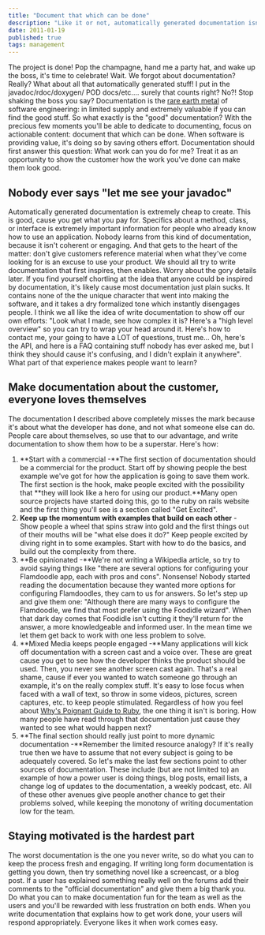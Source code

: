 ```yaml
--- 
title: "Document that which can be done"
description: "Like it or not, automatically generated documentation isn't enough value to the customer. We need to write opinionated documentation on how we expect people to use our software."
date: 2011-01-19 
published: true 
tags: management
--- 
```


The project is done! Pop the champagne, hand me a party hat, and wake up
the boss, it's time to celebrate! Wait. We forgot about documentation?
Really? What about all that automatically generated stuff! I put in the
javadoc/rdoc/doxygen/ POD docs/etc.... surely that counts right? No?!
Stop shaking the boss you say? Documentation is the [rare earth
metal](http://en.wikipedia.org/wiki/Rare_earth_element) of software
engineering: in limited supply and extremely valuable if you can find
the good stuff. So what exactly is the "good" documentation? With the
precious few moments you'll be able to dedicate to documenting, focus on
actionable content: document that which can be done. When software is
providing value, it's doing so by saving others effort. Documentation
should first answer this question: What work can you do for me? Treat it
as an opportunity to show the customer how the work you've done can make
them look good.

Nobody ever says "let me see your javadoc"
------------------------------------------

Automatically generated documentation is extremely cheap to create. This
is good, cause you get what you pay for. Specifics about a method,
class, or interface is extremely important information for people who
already know how to use an application. Nobody learns from this kind of
documentation, because it isn't coherent or engaging. And that gets to
the heart of the matter: don't give customers reference material when
what they've come looking for is an excuse to use your product. We
should all try to write documentation that first inspires, then enables.
Worry about the gory details later. If you find yourself chortling at
the idea that anyone could be inspired by documentation, it's likely
cause most documentation just plain sucks. It contains none of the the
unique character that went into making the software, and it takes a dry
formalized tone which instantly disengages people. I think we all like
the idea of write documentation to show off our own efforts: "Look what
I made, see how complex it is? Here's a "high level overview" so you can
try to wrap your head around it. Here's how to contact me, your going to
have a LOT of questions, trust me... Oh, here's the API, and here is a
FAQ containing stuff nobody has ever asked me, but I think they should
cause it's confusing, and I didn't explain it anywhere". What part of
that experience makes people want to learn?

Make documentation about the customer, everyone loves themselves
----------------------------------------------------------------

The documentation I described above completely misses the mark because
it's about what the developer has done, and not what someone else can
do. People care about themselves, so use that to our advantage, and
write documentation to show them how to be a superstar. Here's how:

1.  **Start with a commercial -**The first section of documentation
    should be a commercial for the product. Start off by showing people
    the best example we've got for how the application is going to save
    them work. The first section is the hook, make people excited with
    the possibility that **they will look like a hero for using our
    product.**Many open source projects have started doing this, go to
    the ruby on rails website and the first thing you'll see is a
    section called "Get Excited".
2.  **Keep up the momentum with examples that build on each other** -
    Show people a wheel that spins straw into gold and the first things
    out of their mouths will be "what else does it do?" Keep people
    excited by diving right in to some examples. Start with how to do
    the basics, and build out the complexity from there.
3.  **Be opinionated -**We're not writing a Wikipedia article, so try to
    avoid saying things like "there are several options for configuring
    your Flamdoodle app, each with pros and cons". Nonsense! Nobody
    started reading the documentation because they wanted more options
    for configuring Flamdoodles, they cam to us for answers. So let's
    step up and give them one: "Although there are many ways to
    configure the Flamdoodle, we find that most prefer using the
    Foodidle wizard". When that dark day comes that Foodidle isn't
    cutting it they'll return for the answer, a more knowledgeable and
    informed user. In the mean time we let them get back to work with
    one less problem to solve.
4.  **Mixed Media keeps people engaged -**Many applications will kick
    off documentation with a screen cast and a voice over. These are
    great cause you get to see how the developer thinks the product
    should be used. Then, you never see another screen cast again.
    That's a real shame, cause if ever you wanted to watch someone go
    through an example, it's on the really complex stuff. It's easy to
    lose focus when faced with a wall of text, so throw in some videos,
    pictures, screen captures, etc. to keep people stimulated.
    Regardless of how you feel about [Why's Poignant Guide to
    Ruby](http://mislav.uniqpath.com/poignant-guide/book/), the one
    thing it isn't is boring. How many people have read through that
    documentation just cause they wanted to see what would happen next?
5.  **The final section should really just point to more dynamic
    documentation -**Remember the limited resource analogy? If it's
    really true then we have to assume that not every subject is going
    to be adequately covered. So let's make the last few sections point
    to other sources of documentation. These include (but are not
    limited to) an example of how a power user is doing things, blog
    posts, email lists, a change log of updates to the documentation, a
    weekly podcast, etc. All of these other avenues give people another
    chance to get their problems solved, while keeping the monotony of
    writing documentation low for the team.

Staying motivated is the hardest part
-------------------------------------

The worst documentation is the one you never write, so do what you can
to keep the process fresh and engaging. If writing long form
documentation is getting you down, then try something novel like a
screencast, or a blog post. If a user has explained something really
well on the forums add their comments to the "official documentation"
and give them a big thank you. Do what you can to make documentation fun
for the team as well as the users and you'll be rewarded with less
frustration on both ends. When you write documentation that explains how
to get work done, your users will respond appropriately. Everyone likes
it when work comes easy.
